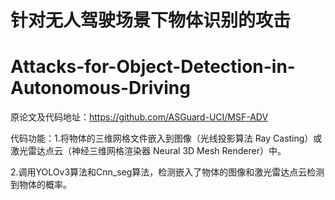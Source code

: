# 针对无人驾驶场景下物体识别的攻击
# Attacks-for-Object-Detection-in-Autonomous-Driving

原论文及代码地址：https://github.com/ASGuard-UCI/MSF-ADV

代码功能：1.将物体的三维网格文件嵌入到图像（光线投影算法 Ray Casting）或激光雷达点云（神经三维网格渲染器 Neural 3D Mesh Renderer）中。

2.调用YOLOv3算法和Cnn_seg算法，检测嵌入了物体的图像和激光雷达点云检测到物体的概率。
